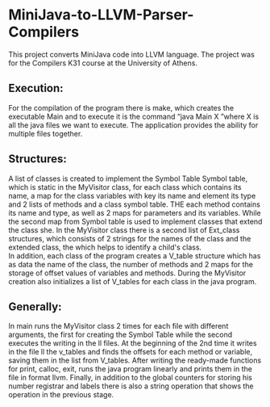 # MiniJava-to-LLVM-Parser-Compilers
This project converts MiniJava code into LLVM language. The project was for the Compilers K31 course at the University of Athens.

## Execution:
For the compilation of the program there is make, which
creates the executable Main and to execute it is the command “java Main
X ”where X is all the java files we want to execute. The
application provides the ability for multiple files together.

## Structures:
A list of classes is created to implement the Symbol Table
Symbol table, which is static in the MyVisitor class, for each class which
contains its name, a map for the class variables with key its name and element its type and 2 lists of methods and a class symbol table. THE
each method contains its name and type, as well as 2 maps for
parameters and its variables. While the second map from Symbol table
is used to implement classes that extend the class
she. In the MyVisitor class there is a second list of Ext_class structures, which
consists of 2 strings for the names of the class and the extended class, the
which helps to identify a child's class.
<br>
In addition, each class of the program creates a V_table structure which
has as data the name of the class, the number of methods and 2 maps for
the storage of offset values of variables and methods. During the
MyVisitor creation also initializes a list of V_tables for each class
in the java program.

## Generally:
In main runs the MyVisitor class 2 times for each file with
different arguments, the first for creating the Symbol Table while the
second executes the writing in the ll files. At the beginning of the 2nd time it writes in the file
ll the v_tables and finds the offsets for each method or variable, saving them
in the list from V_tables. After writing the ready-made functions for print, calloc,
exit, runs the java program linearly and prints them in the file in format
llvm. Finally, in addition to the global counters for storing his number
registrar and labels there is also a string operation that shows the operation
in the previous stage.


